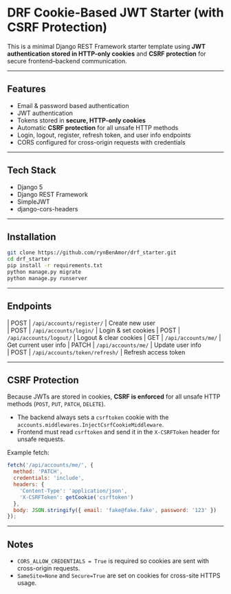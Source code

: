 
# DRF Cookie-Based JWT Starter (with CSRF Protection)

This is a minimal Django REST Framework starter template using **JWT authentication stored in HTTP-only cookies** and **CSRF protection** for secure frontend–backend communication.

---

## Features

* Email & password based authentication
* JWT authentication
* Tokens stored in **secure, HTTP-only cookies**
* Automatic **CSRF protection** for all unsafe HTTP methods
* Login, logout, register, refresh token, and user info endpoints
* CORS configured for cross-origin requests with credentials

---

## Tech Stack

* Django 5
* Django REST Framework
* SimpleJWT
* django-cors-headers

---

## Installation

```bash
git clone https://github.com/rynBenAmor/drf_starter.git
cd drf_starter
pip install -r requirements.txt
python manage.py migrate
python manage.py runserver
```

---


## Endpoints


| POST   | `/api/accounts/register/`      | Create new user     
| POST   | `/api/accounts/login/`         | Login & set cookies 
| POST   | `/api/accounts/logout/`        | Logout & clear cookies
| GET    | `/api/accounts/me/`            | Get current user info 
| PATCH  | `/api/accounts/me/`            | Update user info      
| POST   | `/api/accounts/token/refresh/` | Refresh access token  

---

## CSRF Protection

Because JWTs are stored in cookies, **CSRF is enforced** for all unsafe HTTP methods (`POST`, `PUT`, `PATCH`, `DELETE`).

* The backend always sets a `csrftoken` cookie with the `accounts.middlewares.InjectCsrfCookieMiddleware`.
* Frontend must read `csrftoken` and send it in the `X-CSRFToken` header for unsafe requests.

Example fetch:

```js
fetch('/api/accounts/me/', {
  method: 'PATCH',
  credentials: 'include',
  headers: {
    'Content-Type': 'application/json',
    'X-CSRFToken': getCookie('csrftoken')
  },
  body: JSON.stringify({ email: 'fake@fake.fake', password: '123' })
});
```

---

## Notes

* `CORS_ALLOW_CREDENTIALS = True` is required so cookies are sent with cross-origin requests.
* `SameSite=None` and `Secure=True` are set on cookies for cross-site HTTPS usage.
